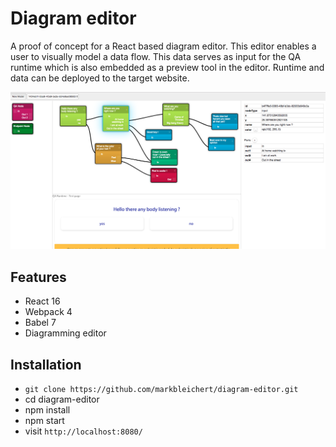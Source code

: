 # Diagram editor
A proof of concept for a React based diagram editor. This editor enables a user to visually model a data flow.
This data serves as input for the QA runtime which is also embedded as a preview tool in the editor.
Runtime and data can be deployed to the target website.

![alt text](img/screenshot.png "Data flow visualization")

## Features

* React 16
* Webpack 4
* Babel 7
* Diagramming editor

## Installation

* `git clone https://github.com/markbleichert/diagram-editor.git`
* cd diagram-editor
* npm install
* npm start
* visit `http://localhost:8080/`
